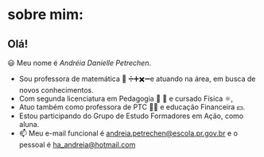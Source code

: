# sobre mim:
## Olá! 
😃
Meu nome é *Andréia Danielle Petrechen*.
- Sou professora de matemática 🧑‍ ➗➕✖️➖e atuando na área, em busca de novos conhecimentos.
- Com segunda licenciatura em Pedagogia 👩‍ 🔡 e cursado Física ⚛️,
-  Atuo também como professora de PTC 👨‍💻 e educação Financeira 💵.
- Estou participando do Grupo de Estudo Formadores em Ação, como aluna.
- 📫 Meu e-mail funcional é andreia.petrechen@escola.pr.gov.br e o pessoal é ha_andreia@hotmail.com
<!---
Prof-Andreia/Prof-Andreia is a ✨ special ✨ repository because its `README.md` (this file) appears on your GitHub profile.
You can click the Preview link to take a look at your changes.
--->
